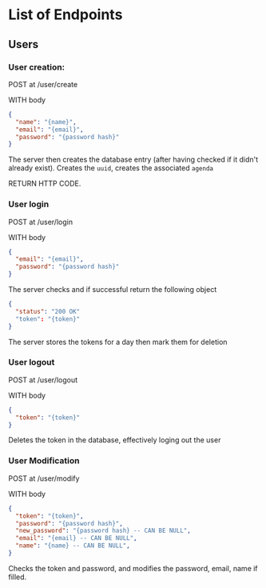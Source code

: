 # List of Endpoints
## Users
### User creation:
POST at /user/create 

WITH body
```json
{
  "name": "{name}",
  "email": "{email}",
  "password": "{password hash}"
}
```
The server then creates the database entry (after having checked if it didn't
already exist). Creates the `uuid`, creates the associated `agenda`

RETURN HTTP CODE.

### User login
POST at /user/login

WITH body
```json
{
  "email": "{email}",
  "password": "{password hash}"
}
```
The server checks and if successful return the following object
```json
{
  "status": "200 OK"
  "token": "{token}"
}
```
The server stores the tokens for a day then mark them for deletion

### User logout
POST at /user/logout

WITH body
```json
{
  "token": "{token}"
}
```
Deletes the token in the database, effectively loging out the user

### User Modification
POST at /user/modify

WITH body
```json
{
  "token": "{token}",
  "password": "{password hash}",
  "new_password": "{password hash} -- CAN BE NULL",
  "email": "{email} -- CAN BE NULL",
  "name": "{name} -- CAN BE NULL",
}
```
Checks the token and password, and modifies the password, email, name if filled.
